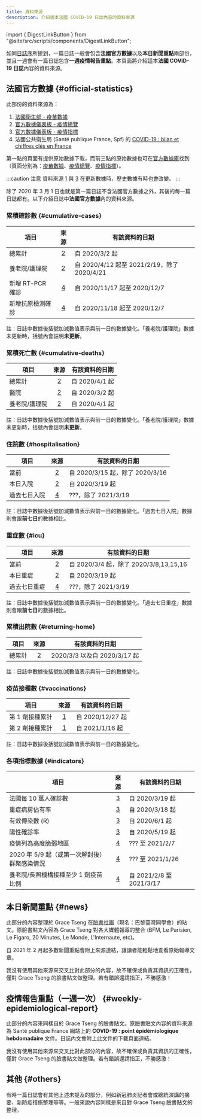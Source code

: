 ```yaml
---
title: 資料來源
description: 介紹這本法國 COVID-19 日誌內容的資料來源
---
```


import { DigestLinkButton } from "@site/src/scripts/components/DigestLinkButton";

如同[日誌序](/digest)所提到，一篇日誌一般會包含**法國官方數據**以及**本日新聞重點**兩部份，並且一週會有一篇日誌包含**一週疫情報告重點**。本頁面將介紹這本**法國 COVID-19 日誌**內容的資料來源。

## 法國官方數據 {#official-statistics}

此部份的資料來源為：

1. [法國衛生部 - 疫苗數據][vac]
2. [官方數據儀表板 - 疫情總覽][vue]
3. [官方數據儀表板 - 疫情指標][indic]
4. 法國公共衛生局 (Santé publique France, Spf) 的 [COVID-19 : bilan et chiffres clés en France][spf]

第一點的頁面有提供原始數據下載，而前三點的原始數據也可在[官方數據庫][ofcl]找到（頁面分別為：[疫苗數據][ofcl_vac]、[疫情總覽][ofcl_vue]、[疫情指標][ofcl_indic]）。

[vac]: https://solidarites-sante.gouv.fr/grands-dossiers/vaccin-covid-19/article/le-tableau-de-bord-de-la-vaccination "法國衛生部 - 疫苗數據"
[vue]: https://dashboard.covid19.data.gouv.fr/vue-d-ensemble "官方數據儀表板 - 疫情總覽"
[indic]: https://dashboard.covid19.data.gouv.fr/suivi-indicateurs "官方數據儀表板 - 疫情指標"
[spf]: https://www.santepubliquefrance.fr/dossiers/coronavirus-covid-19/coronavirus-chiffres-cles-et-evolution-de-la-covid-19-en-france-et-dans-le-monde "法國公共衛生局 (Santé publique France, Spf)"
[ofcl]: https://www.data.gouv.fr/fr/pages/donnees-coronavirus "官方數據庫"
[ofcl_vac]: https://www.data.gouv.fr/fr/datasets/donnees-relatives-aux-personnes-vaccinees-contre-la-covid-19-1/ "官方數據庫 - 疫苗數據"
[ofcl_vue]: https://www.data.gouv.fr/en/datasets/donnees-relatives-a-lepidemie-de-covid-19-en-france-vue-densemble/ "官方數據庫 - 疫情總覽"
[ofcl_indic]: https://www.data.gouv.fr/fr/datasets/indicateurs-de-suivi-de-lepidemie-de-covid-19/ "官方數據庫 - 疫情指標"

:::caution 注意
資料來源 [1][vac] 與 [3][indic] 在更新數據時，歷史數據有時也會改變。
:::

除了 2020 年 3 月 1 日也就是第一篇日誌不含法國官方數據之外，其後的每一篇日誌都有。以下介紹日誌中**法國官方數據**內的資料來源。

### 累積確診數 {#cumulative-cases}

| 項目             |   來源   | 有該資料的日期                              |
| ---------------- | :------: | ------------------------------------------- |
| 總累計           | [2][vue] | 自 2020/3/2 起                              |
| 養老院/護理院    | [2][vue] | 自 2020/4/12 起至 2021/2/19，除了 2020/4/21 |
| 新增 RT-PCR 確診 | [4][spf] | 自 2020/11/17 起至 2020/12/7                |
| 新增抗原檢測確診 | [4][spf] | 自 2020/11/18 起至 2020/12/7                |

註：日誌中數據後括號加減數值表示與前一日的數據變化。「養老院/護理院」數據未更新時，括號內會註明**未更新**。

### 累積死亡數 {#cumulative-deaths}

| 項目          |   來源   | 有該資料的日期 |
| ------------- | :------: | -------------- |
| 總累計        | [2][vue] | 自 2020/4/1 起 |
| 醫院          | [2][vue] | 自 2020/3/2 起 |
| 養老院/護理院 | [2][vue] | 自 2020/4/1 起 |

註：日誌中數據後括號加減數值表示與前一日的數據變化。「養老院/護理院」數據未更新時，括號內會註明**未更新**。

### 住院數 {#hospitalisation}

| 項目         |   來源   | 有該資料的日期                  |
| ------------ | :------: | ------------------------------- |
| 當前         | [2][vue] | 自 2020/3/15 起，除了 2020/3/16 |
| 本日入院     | [2][vue] | 自 2020/3/19 起                 |
| 過去七日入院 | [4][spf] | ???，除了 2021/3/19             |

註：日誌中數據後括號加減數值表示與前一日的數據變化。「過去七日入院」數據則會跟**前七日**的數據相比。

### 重症數 {#icu}

| 項目         |   來源   | 有該資料的日期                         |
| ------------ | :------: | -------------------------------------- |
| 當前         | [2][vue] | 自 2020/3/4 起，除了 2020/3/8,13,15,16 |
| 本日重症     | [2][vue] | 自 2020/3/19 起                        |
| 過去七日重症 | [4][spf] | ???，除了 2021/3/19                    |

註：日誌中數據後括號加減數值表示與前一日的數據變化。「過去七日重症」數據則會跟**前七日**的數據相比。

### 累積出院數 {#returning-home}

| 項目   |   來源   | 有該資料的日期               |
| ------ | :------: | ---------------------------- |
| 總累計 | [2][vue] | 2020/3/3 以及自 2020/3/17 起 |

註：日誌中數據後括號加減數值表示與前一日的數據變化。

### 疫苗接種數 {#vaccinations}

| 項目            |   來源   | 有該資料的日期   |
| --------------- | :------: | ---------------- |
| 第 1 劑接種累計 | [1][vac] | 自 2020/12/27 起 |
| 第 2 劑接種累計 | [1][vac] | 自 2021/1/16 起  |

註：日誌中數據後括號加減數值表示與前一日的數據變化。

### 各項指標數據 {#indicators}

| 項目                                         |    來源    | 有該資料的日期           |
| -------------------------------------------- | :--------: | ------------------------ |
| 法國每 10 萬人確診數                         | [3][indic] | 自 2020/3/19 起          |
| 重症病房佔有率                               | [3][indic] | 自 2020/3/18 起          |
| 有效傳染數 (R)                               | [3][indic] | 自 2020/6/1 起           |
| 陽性確診率                                   | [3][indic] | 自 2020/5/19 起          |
| 疫情列為高度脆弱地區                         |  [4][spf]  | ??? 至 2021/2/7          |
| 2020 年 5/9 起（或第一次解封後）群聚感染情況 |  [4][spf]  | ??? 至 2021/1/26         |
| 養老院/長照機構接種至少 1 劑疫苗比例         |  [4][spf]  | 自 2021/2/8 至 2021/3/17 |

## 本日新聞重點 {#news}

此部分的內容整理於 Grace Tseng 在[臉書社團](https://www.facebook.com/groups/279746385504501)（現名：巴黎臺灣同學會）的貼文。原臉書貼文內容為 Grace Tseng 對各大媒體報導的整合 (BFM, Le Parisien, Le Figaro, 20 Minutes, Le Monde, L'Internaute, etc)。

自 2021 年 2 月起多數新聞重點會附上來源連結，讓讀者能輕鬆地查看原始報導文章。

<div className="comment_block">我沒有使用其他來源來交叉比對此部分的內容，故不確保或負責其資訊的正確性，僅對 Grace Tseng 的臉書貼文做整理。若有錯誤還請指正，不勝感激！</div>

## 疫情報告重點（一週一次） {#weekly-epidemiological-report}

此部分的內容來同樣自於 Grace Tseng 的臉書貼文。原臉書貼文內容的資料來源為 Santé publique France 網站上的 **COVID-19 : point épidémiologique hebdomadaire** 文件。日誌內文會附上此文件的下載頁面連結。

<div className="comment_block">我沒有使用其他來源來交叉比對此部分的內容，故不確保或負責其資訊的正確性，僅對 Grace Tseng 的臉書貼文做整理。若有錯誤還請指正，不勝感激！</div>

## 其他 {#others}

有時一篇日誌會有其他上述未提及的部分，例如新冠肺炎記者會或總統演講的摘要、新防疫措施整理等等。一般來說內容同樣是來自對 Grace Tseng 臉書貼文的整理。

<br />
<div className="flex-center--wrap">
  <DigestLinkButton linkType="latest" isButtonOutline={true} buttonText="返回最新一篇日誌" />
  <DigestLinkButton linkType="random" isButtonOutline={false} buttonText="閱讀隨機一篇日誌" />
</div>
